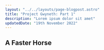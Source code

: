```yaml
---
layout: "../../layouts/page-blogpost.astro"
title: "Project Gwyneth: Part 1"
description: "Lorem ipsum dolor sit amet"
updatedDate: "19th November 2022"
---
```


## A Faster Horse
